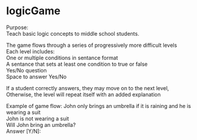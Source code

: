 logicGame
=========

Purpose:  
Teach basic logic concepts to middle school students.

The game flows through a series of progressively more difficult levels   
Each level includes:   
  One or multiple conditions in sentance format   
  A sentance that sets at least one condition to true or false   
  Yes/No question   
  Space to answer Yes/No   
  
If a student correctly answers, they may move on to the next level, 
Otherwise, the level will repeat itself with an added explanation
  
Example of game flow:
  John only brings an umbrella if it is raining and he is wearing a suit    
  John is not wearing a suit    
  Will John bring an umbrella?    
  Answer [Y/N]:     
